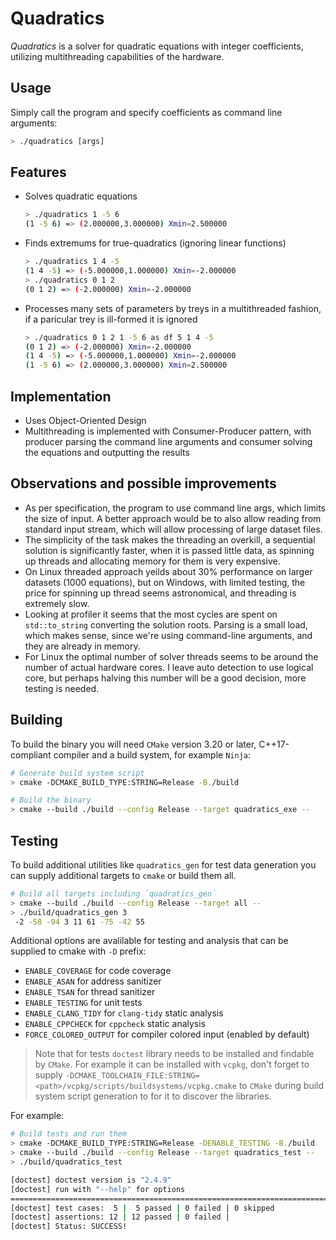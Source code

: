 # Quadratics

_Quadratics_ is a solver for quadratic equations with integer coefficients, utilizing multithreading capabilities of the hardware.

## Usage

Simply call the program and specify coefficients as command line arguments:

```sh
> ./quadratics [args]
```

## Features

- Solves quadratic equations
  ```sh
  > ./quadratics 1 -5 6
  (1 -5 6) => (2.000000,3.000000) Xmin=2.500000
  ```
- Finds extremums for true-quadratics (ignoring linear functions)

  ```sh
  > ./quadratics 1 4 -5
  (1 4 -5) => (-5.000000,1.000000) Xmin=-2.000000
  > ./quadratics 0 1 2
  (0 1 2) => (-2.000000) Xmin=-2.000000
  ```

- Processes many sets of parameters by treys in a multithreaded fashion, if a
  paricular trey is ill-formed it is ignored
  ```sh
  > ./quadratics 0 1 2 1 -5 6 as df 5 1 4 -5
  (0 1 2) => (-2.000000) Xmin=-2.000000
  (1 4 -5) => (-5.000000,1.000000) Xmin=-2.000000
  (1 -5 6) => (2.000000,3.000000) Xmin=2.500000
  ```

## Implementation

- Uses Object-Oriented Design
- Multithreading is implemented with Consumer-Producer pattern, with producer
  parsing the command line arguments and consumer solving the equations and
  outputting the results

## Observations and possible improvements

- As per specification, the program to use command line args, which limits the
  size of input. A better approach would be to also allow reading from standard
  input stream, which will allow processing of large dataset files.
- The simplicity of the task makes the threading an overkill, a sequential
  solution is significantly faster, when it is passed little data, as spinning
  up threads and allocating memory for them is very expensive.
- On Linux threaded approach yeilds about 30% performance on larger datasets
  (1000 equations), but on Windows, with limited testing, the price for spinning
  up thread seems astronomical, and threading is extremely slow.
- Looking at profiler it seems that the most cycles are spent on
  `std::to_string` converting the solution roots. Parsing is a small load, which
  makes sense, since we're using command-line arguments, and they are already
  in memory.
- For Linux the optimal number of solver threads seems to be around the number of
  actual hardware cores. I leave auto detection to use logical core, but perhaps
  halving this number will be a good decision, more testing is needed.

## Building

To build the binary you will need `CMake` version 3.20 or later, C++17-compliant
compiler and a build system, for example `Ninja`:

```sh
# Generate build system script
> cmake -DCMAKE_BUILD_TYPE:STRING=Release -B./build

# Build the binary
> cmake --build ./build --config Release --target quadratics_exe --
```

## Testing

To build additional utilities like `quadratics_gen` for test data generation you
can supply additional targets to `cmake` or build them all.

```sh
# Build all targets including `quadratics_gen`
> cmake --build ./build --config Release --target all --
> ./build/quadratics_gen 3
 -2 -58 -94 3 11 61 -75 -42 55
```

Additional options are avalilable for testing and analysis that can be supplied
to cmake with `-D` prefix:

- `ENABLE_COVERAGE` for code coverage
- `ENABLE_ASAN` for address sanitizer
- `ENABLE_TSAN` for thread sanitizer
- `ENABLE_TESTING` for unit tests
- `ENABLE_CLANG_TIDY` for `clang-tidy` static analysis
- `ENABLE_CPPCHECK` for `cppcheck` static analysis
- `FORCE_COLORED_OUTPUT` for compiler colored input (enabled by default)

> Note that for tests `doctest` library needs to be installed and findable by
> `CMake`. For example it can be installed with `vcpkg`, don't forget to supply
> `-DCMAKE_TOOLCHAIN_FILE:STRING=<path>/vcpkg/scripts/buildsystems/vcpkg.cmake`
> to `CMake` during build system script generation to for it to discover the
> libraries.

For example:

```sh
# Build tests and run them
> cmake -DCMAKE_BUILD_TYPE:STRING=Release -DENABLE_TESTING -B./build
> cmake --build ./build --config Release --target quadratics_test --
> ./build/quadratics_test

[doctest] doctest version is "2.4.9"
[doctest] run with "--help" for options
===============================================================================
[doctest] test cases:  5 |  5 passed | 0 failed | 0 skipped
[doctest] assertions: 12 | 12 passed | 0 failed |
[doctest] Status: SUCCESS!
```
